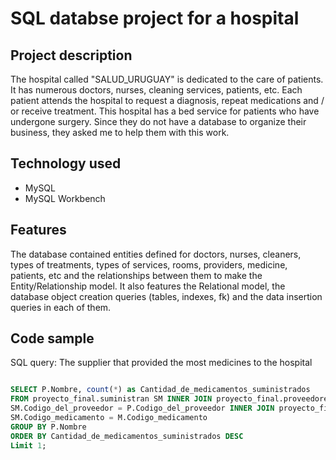 # SQL databse project for a hospital
## Project description 
The hospital called "SALUD_URUGUAY" is dedicated to the care of patients.
It has numerous doctors, nurses, cleaning services, patients, etc.
Each patient attends the hospital to request a diagnosis, repeat medications and / or receive treatment. This hospital has a bed service for patients who have undergone surgery.
Since they do not have a database to organize their business, they asked me to help them with this work.

## Technology used
* MySQL
* MySQL Workbench

## Features
The database contained entities defined for doctors, nurses, cleaners, types of treatments, types of services, rooms, providers, medicine, patients, etc and the relationships between them to make the Entity/Relationship model. 
It also features the Relational model, the database object creation queries (tables, indexes, fk) and the data insertion queries in each of them.

## Code sample
SQL query: The supplier that provided the most medicines to the hospital
```sql

SELECT P.Nombre, count(*) as Cantidad_de_medicamentos_suministrados
FROM proyecto_final.suministran SM INNER JOIN proyecto_final.proveedores as P ON
SM.Codigo_del_proveedor = P.Codigo_del_proveedor INNER JOIN proyecto_final.medicamentos as M ON
SM.Codigo_medicamento = M.Codigo_medicamento
GROUP BY P.Nombre
ORDER BY Cantidad_de_medicamentos_suministrados DESC
Limit 1;

```


